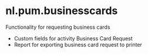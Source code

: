 # nl.pum.businesscards
Functionality for requesting business cards

* Custom fields for activity Business Card Request
* Report for exporting business card request to printer
